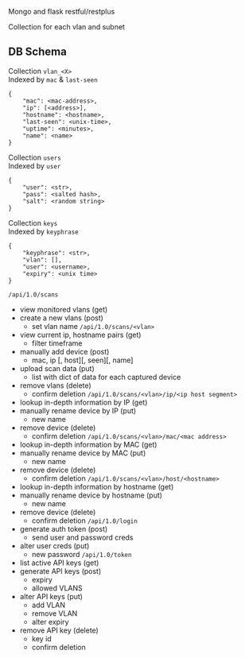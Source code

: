 Mongo and flask restful/restplus

Collection for each vlan and subnet

## DB Schema
Collection `vlan_<X>`  
Indexed by `mac` & `last-seen`
```
{
    "mac": <mac-address>,
    "ip": [<address>],
    "hostname": <hostname>,
    "last-seen": <unix-time>,
    "uptime": <minutes>,
    "name": <name>
}
```

Collection `users`  
Indexed by `user`
```
{
    "user": <str>,
    "pass": <salted hash>,
    "salt": <random string>
}
```

Collection `keys`  
Indexed by `keyphrase`
```
{
    "keyphrase": <str>,
    "vlan": [],
    "user": <username>,
    "expiry": <unix time>
}
```

`/api/1.0/scans`
- view monitored vlans (get)
- create a new vlans (post)
    + set vlan name
`/api/1.0/scans/<vlan>`
- view current ip, hostname pairs (get)
    + filter timeframe
- manually add device (post)
    + mac, ip [, host][, seen][, name]
- upload scan data (put)
    + list with dict of data for each captured device
- remove vlans (delete)
    + confirm deletion
`/api/1.0/scans/<vlan>/ip/<ip host segment>`
- lookup in-depth information by IP (get)
- manually rename device by IP (put)
    + new name
- remove device (delete)
    + confirm deletion
`/api/1.0/scans/<vlan>/mac/<mac address>`
- lookup in-depth information by MAC (get)
- manually rename device by MAC (put)
    + new name
- remove device (delete)
    + confirm deletion
`/api/1.0/scans/<vlan>/host/<hostname>`
- lookup in-depth information by hostname (get)
- manually rename device by hostname (put)
    + new name
- remove device (delete)
    + confirm deletion
`/api/1.0/login`
- generate auth token (post)
    + send user and password creds
- alter user creds (put)
    + new password
`/api/1.0/token`
- list active API keys (get)
- generate API keys (post)
    + expiry
    + allowed VLANS
- alter API keys (put)
    + add VLAN
    + remove VLAN
    + alter expiry
- remove API key (delete)
    + key id
    + confirm deletion
